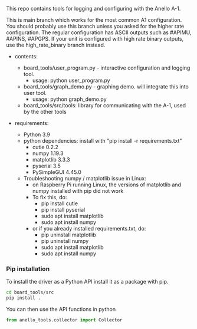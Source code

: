 This repo contains tools for logging and configuring with the Anello A-1.

This is main branch which works for the most common A1 configuration. You should probably use this branch unless you asked for the higher rate configuration. The regular configuration has ASCII outputs such as #APIMU, #APINS, #APGPS. If your unit is configured with high rate binary outputs, use the high_rate_binary branch instead.


- contents:
    - board_tools/user_program.py  - interactive configuration and logging tool.
        - usage: python user_program.py
    - board_tools/graph_demo.py - graphing demo. will integrate this into user tool.
        - usage: python graph_demo.py
    - board_tools/src/tools: library for communicating with the A-1, used by the other tools

- requirements:
    - Python 3.9
    - python dependencies: install with "pip install -r requirements.txt"
        - cutie 0.2.2
        - numpy 1.19.3
        - matplotlib 3.3.3
        - pyserial 3.5
        - PySimpleGUI 4.45.0
    - Troubleshooting numpy / matplotlib issue in Linux:
        - on Raspberry Pi running Linux, the versions of matplotlib and numpy installed with pip did not work
        - To fix this, do:
            - pip install cutie
            - pip install pyserial
            - sudo apt install matplotlib
            - sudo apt install numpy
        - or if you already installed requirements.txt, do:
            - pip uninstall matplotlib
            - pip uninstall numpy
            - sudo apt install matplotlib
            - sudo apt install numpy

### Pip installation
To install the driver as a Python API install it as a package with pip.
```bash
cd board_tools/src
pip install .
```
You can then use the API functions in python
```python
from anello_tools.collector import Collector
```
